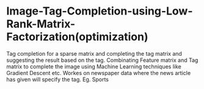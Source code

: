 # Image-Tag-Completion-using-Low-Rank-Matrix-Factorization(optimization)
Tag completion for a sparse matrix and completing the tag matrix and suggesting the result based on the tag.
Combinating Feature matrix and Tag matrix to complete the image using Machine Learning techniques like Gradient Descent etc. 
Workes on newspaper data where the news article has given will specify the tag. Eg. Sports
